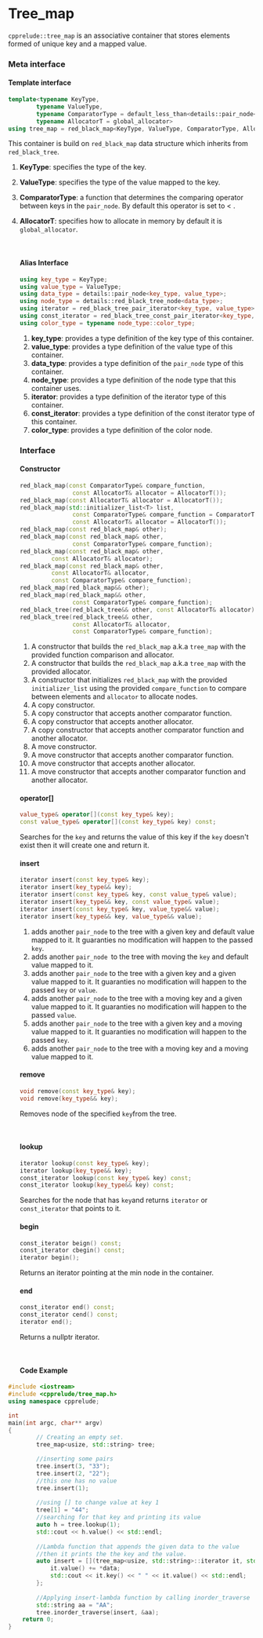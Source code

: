 # Tree_map

`cpprelude::tree_map`  is an associative container that stores elements formed of unique key and a mapped value. 

### Meta interface

#### Template interface

```c++
template<typename KeyType, 
		typename ValueType,
		typename ComparatorType = default_less_than<details::pair_node<KeyType,ValueType>>,
		typename AllocatorT = global_allocator>
using tree_map = red_black_map<KeyType, ValueType, ComparatorType, AllocatorT>;
```

This container is build on `red_black_map` data structure which inherits from `red_black_tree`.

1. **KeyType**: specifies the type of the key.

2. **ValueType**: specifies the type of the value mapped to the key.

3. **ComparatorType**: a function that determines the comparing operator between keys in the `pair_node`. By default this operator is set to < .

4. **AllocatorT**: specifies how to allocate in memory by default it is `global_allocator`.

   ​

   #### Alias Interface

   ```C++
   using key_type = KeyType;
   using value_type = ValueType;
   using data_type = details::pair_node<key_type, value_type>;
   using node_type = details::red_black_tree_node<data_type>;
   using iterator = red_black_tree_pair_iterator<key_type, value_type>;
   using const_iterator = red_black_tree_const_pair_iterator<key_type, value_type>;
   using color_type = typename node_type::color_type;
   ```

   1. **key_type**:  provides a type definition of the key type of this container.
   2. **value_type**:  provides a type definition of the value type of this container.
   3. **data_type**: provides a type definition of the `pair_node` type of this container.
   4. **node_type**: provides a type definition of the node type that this container uses.
   5. **iterator**: provides a type definition of the iterator type of this container.
   6. **const_iterator**: provides a type definition of the const iterator type of this container.
   7. **color_type**: provides a type definition of the color node.

   ### Interface

   #### Constructor

   ```c++
   red_black_map(const ComparatorType& compare_function, 
                  const AllocatorT& allocator = AllocatorT());
   red_black_map(const AllocatorT& allocator = AllocatorT());
   red_black_map(std::initializer_list<T> list,
                  const ComparatorType& compare_function = ComparatorType(),
                  const AllocatorT& allocator = AllocatorT());
   red_black_map(const red_black_map& other);
   red_black_map(const red_black_map& other,
                  const ComparatorType& compare_function);
   red_black_map(const red_black_map& other,
   			const AllocatorT& allocator);
   red_black_map(const red_black_map& other,
   			const AllocatorT& allocator,
   			const ComparatorType& compare_function);
   red_black_map(red_black_map&& other);
   red_black_map(red_black_map&& other, 
                  const ComparatorType& compare_function);
   red_black_tree(red_black_tree&& other, const AllocatorT& allocator);
   red_black_tree(red_black_tree&& other, 
                  const AllocatorT& allocator,
                  const ComparatorType& compare_function); 
   ```

   1. A constructor that builds the `red_black_map` a.k.a `tree_map` with the provided function comparison and allocator.
   2. A constructor that builds the `red_black_map` a.k.a `tree_map` with the provided allocator.
   3. A constructor that initializes `red_black_map` with the provided `initializer_list` using the provided `compare_function`  to compare between elements and `allocator` to allocate nodes.
   4. A copy constructor.
   5. A copy constructor that accepts another comparator function.
   6. A copy constructor that accepts another allocator.
   7. A copy constructor that accepts another comparator function and another allocator.
   8. A move constructor.
   9. A move constructor that accepts another comparator function.
   10. A move constructor that accepts another allocator.
   11. A move constructor that accepts another comparator function and another allocator.

   #### operator[]

   ```c++
   value_type& operator[](const key_type& key);
   const value_type& operator[](const key_type& key) const;
   ```

   Searches for the `key` and returns the value of this key if the `key` doesn't exist then it will create one and return it.

   #### insert

   ```c++
   iterator insert(const key_type& key);
   iterator insert(key_type&& key);
   iterator insert(const key_type& key, const value_type& value);
   iterator insert(key_type&& key, const value_type& value);
   iterator insert(const key_type& key, value_type&& value);
   iterator insert(key_type&& key, value_type&& value);
   ```

   1. adds another `pair_node` to the tree with a given key and default value mapped to it. It guaranties no modification will happen to the passed `key`.
   2. adds another `pair_node `to the tree with moving the `key` and default value mapped to it.
   3. adds another `pair_node` to the tree with a given key and a given value mapped to it. It guaranties no modification will happen to the passed `key` or `value`.
   4. adds another `pair_node` to the tree with a moving key and a given value mapped to it. It guaranties no modification will happen to the passed  `value`.
   5. adds another `pair_node` to the tree with a given key and a moving value mapped to it. It guaranties no modification will happen to the passed  `key`.
   6. adds another `pair_node` to the tree with a moving key and a moving value mapped to it. 

   #### remove

   ```c++
   void remove(const key_type& key);
   void remove(key_type&& key);
   ```

    Removes node of the specified `key`from the tree. 

   ​

   #### lookup

   ```c++
   iterator lookup(const key_type& key);
   iterator lookup(key_type&& key);
   const_iterator lookup(const key_type& key) const;
   const_iterator lookup(key_type&& key) const;
   ```

   Searches for the node that has `key`and returns `iterator` or `const_iterator` that points to it. 

   #### begin

   ```c++
   const_iterator beign() const;
   const_iterator cbegin() const;
   iterator begin();
   ```

   Returns an iterator pointing at the min node in the container.

   #### end

   ```c++
   const_iterator end() const;
   const_iterator cend() const;
   iterator end();
   ```

   Returns a nullptr iterator.

   ​

   #### Code Example


```c++
#include <iostream>
#include <cpprelude/tree_map.h>
using namespace cpprelude;

int
main(int argc, char** argv)
{
    	// Creating an empty set.
		tree_map<usize, std::string> tree;

		//inserting some pairs
		tree.insert(3, "33");
		tree.insert(2, "22");
		//this one has no value
		tree.insert(1);
		
		//using [] to change value at key 1
		tree[1] = "44";
		//searching for that key and printing its value
		auto h = tree.lookup(1);
		std::cout << h.value() << std::endl; 
  
		//Lambda function that appends the given data to the value 
  		//then it prints the the key and the value.
		auto insert = [](tree_map<usize, std::string>::iterator it, std::string* data) {
			it.value() += *data;
			std::cout << it.key() << " " << it.value() << std::endl;
		};
  
		//Applying insert-lambda function by calling inorder_traverse
		std::string aa = "AA";
		tree.inorder_traverse(insert, &aa);
	return 0;
}
```

